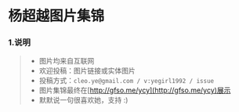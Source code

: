 # 杨超越图片集锦

### 1.说明
> * 图片均来自互联网
> * 欢迎投稿：图片链接或实体图片
> * 投稿方式：`cleo.ye@gmail.com / v:yegirl1992 / issue`
> * 图片集锦最终在[http://gfso.me/ycy](http://gfso.me/ycy)展示
> * 默默说一句很喜欢她，支持 :)